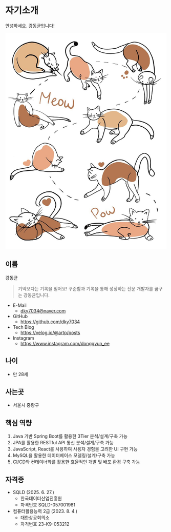 # 자기소개

안녕하세요. 강동균입니다!

![대체텍스트](cats-6729197_1280.jpg)

## 이름

강동균

> 기억보다는 기록을 믿어요! 꾸준함과 기록을 통해 성장하는 전문 개발자를 꿈구는 강동균입니다.

- E-Mail
  - dky7034@naver.com
- GitHub
  - https://github.com/dky7034
- Tech Blog
  - https://velog.io/@artp/posts
- Instagram
  - https://www.instagram.com/donggyun_ee

## 나이

- 만 28세

## 사는곳

- 서울시 중랑구

## 핵심 역량

1. Java 기반 Spring Boot를 활용한 3Tier 분석/설계/구축 가능
2. JPA를 활용한 RESTful API 통신 분석/설계/구축 가능
3. JavaScript, React를 사용하여 사용자 경험을 고려한 UI 구현 가능
4. MySQL을 활용한 데이터베이스 모델링/설계/구축 가능
5. CI/CD와 컨테이너화를 활용한 효율적인 개발 및 배포 환경 구축 가능

## 자격증

- SQLD (2025. 6. 27.)
  - 한국데이터산업진흥원
  - 자격번호 SQLD-057001981
- 컴퓨터활용능력 2급 (2023. 8. 4.)
  - 대한상공회의소
  - 자격번호 23-K9-053212
